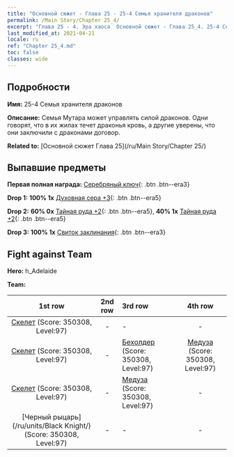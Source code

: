```yaml
---
title: "Основной сюжет - Глава 25 - 25-4 Семья хранителя драконов"
permalink: /Main Story/Chapter 25_4/
excerpt: "Глава 25 - 4. Эра хаоса  Основной сюжет - Глава 25_4. 25-4 Семья хранителя драконов"
last_modified_at: 2021-04-21
locale: ru
ref: "Chapter 25_4.md"
toc: false
classes: wide
---
```


## Подробности

 **Имя:** 25-4 Семья хранителя драконов

 **Описание:** Семья Мутара может управлять силой драконов. Одни говорят, что в их жилах течет драконья кровь, а другие уверены, что они заключили с драконами договор.

 **Related to:** [Основной сюжет Глава 25](/ru/Main Story/Chapter 25/)

## Выпавшие предметы

 **Первая полная награда:** [Серебряный ключ](/ru/Items/con_693/){: .btn .btn--era3}

 **Drop 1:** **100% 1x** [Духовная сера +3](/ru/Items/mat_85/){: .btn .btn--era5}

 **Drop 2:** **60% 0x** [Тайная руда +2](/ru/Items/mat_75/){: .btn .btn--era5}, **40% 1x** [Тайная руда +2](/ru/Items/mat_75/){: .btn .btn--era5}

 **Drop 3:** **100% 1x** [Свиток заклинания](/ru/Items/con_694/){: .btn .btn--era3}


## Fight against Team
 **Hero:** h_Adelaide

 **Team:**


  | 1st row | 2nd row | 3rd row | 4th row |
  |:----:|:----:|:----|:----:|
  | [Скелет](/ru/units/Skeleton/) (Score: 350308, Level:97)  | - | - | - |
  | [Скелет](/ru/units/Skeleton/) (Score: 350308, Level:97)  | - | [Бехолдер](/ru/units/Beholder/) (Score: 350308, Level:97)  | [Медуза](/ru/units/Medusa/) (Score: 350308, Level:97)  |
  | [Скелет](/ru/units/Skeleton/) (Score: 350308, Level:97)  | - | [Медуза](/ru/units/Medusa/) (Score: 350308, Level:97)  | - |
  | [Черный рыцарь](/ru/units/Black Knight/) (Score: 350308, Level:97)  | - | - | - |


